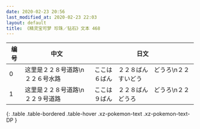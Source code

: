 ```yaml
---
date: 2020-02-23 20:56
last_modified_at: 2020-02-23 22:03
layout: default
title: 《精灵宝可梦 珍珠／钻石》文本 468
---
```

| 编号 | 中文 | 日文 |
| ---- | ---- | ---- |
| 0 | 这里是２２８号道路\n２２６号水路 | ここは　２２８ばん　どうろ\n２２６ばん　すいどう |
| 1 | 这里是２２８号道路\n２２９号道路 | ここは　２２８ばん　どうろ\n２２９ばん　どうろ |
{: .table .table-bordered .table-hover .xz-pokemon-text .xz-pokemon-text-DP }